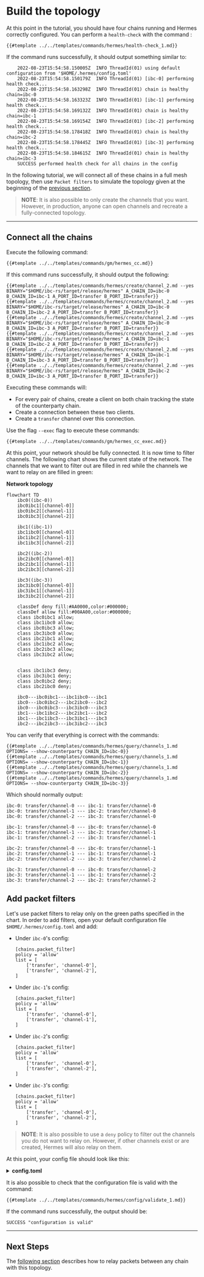 # Build the topology

At this point in the tutorial, you should have four chains running and Hermes correctly configured. You can perform a `health-check` with the command :

```shell
{{#template ../../templates/commands/hermes/health-check_1.md}}
```

If the command runs successfully, it should output something similar to:
```
    2022-08-23T15:54:58.150005Z  INFO ThreadId(01) using default configuration from '$HOME/.hermes/config.toml'
    2022-08-23T15:54:58.150179Z  INFO ThreadId(01) [ibc-0] performing health check...
    2022-08-23T15:54:58.163298Z  INFO ThreadId(01) chain is healthy chain=ibc-0
    2022-08-23T15:54:58.163323Z  INFO ThreadId(01) [ibc-1] performing health check...
    2022-08-23T15:54:58.169132Z  INFO ThreadId(01) chain is healthy chain=ibc-1
    2022-08-23T15:54:58.169154Z  INFO ThreadId(01) [ibc-2] performing health check...
    2022-08-23T15:54:58.178418Z  INFO ThreadId(01) chain is healthy chain=ibc-2
    2022-08-23T15:54:58.178445Z  INFO ThreadId(01) [ibc-3] performing health check...
    2022-08-23T15:54:58.184615Z  INFO ThreadId(01) chain is healthy chain=ibc-3
    SUCCESS performed health check for all chains in the config
```

In the following tutorial, we will connect all of these chains in a full mesh topology, then use `Packet filters` to simulate the topology given at the beginning of the [previous section](./start-local-chains.md).

> __NOTE__: It is also possible to only create the channels that you want. However, in production, anyone can open channels and recreate a fully-connected topology.

---

## Connect all the chains

Execute the following command:
```shell
{{#template ../../templates/commands/gm/hermes_cc.md}}
```

If this command runs successfully, it should output the following:

```shell
{{#template ../../templates/commands/hermes/create/channel_2.md --yes BINARY="$HOME/ibc-rs/target/release/hermes" A_CHAIN_ID=ibc-0 B_CHAIN_ID=ibc-1 A_PORT_ID=transfer B_PORT_ID=transfer}}
{{#template ../../templates/commands/hermes/create/channel_2.md --yes BINARY="$HOME/ibc-rs/target/release/hermes" A_CHAIN_ID=ibc-0 B_CHAIN_ID=ibc-2 A_PORT_ID=transfer B_PORT_ID=transfer}}
{{#template ../../templates/commands/hermes/create/channel_2.md --yes BINARY="$HOME/ibc-rs/target/release/hermes" A_CHAIN_ID=ibc-0 B_CHAIN_ID=ibc-3 A_PORT_ID=transfer B_PORT_ID=transfer}}
{{#template ../../templates/commands/hermes/create/channel_2.md --yes BINARY="$HOME/ibc-rs/target/release/hermes" A_CHAIN_ID=ibc-1 B_CHAIN_ID=ibc-2 A_PORT_ID=transfer B_PORT_ID=transfer}}
{{#template ../../templates/commands/hermes/create/channel_2.md --yes BINARY="$HOME/ibc-rs/target/release/hermes" A_CHAIN_ID=ibc-1 B_CHAIN_ID=ibc-3 A_PORT_ID=transfer B_PORT_ID=transfer}}
{{#template ../../templates/commands/hermes/create/channel_2.md --yes BINARY="$HOME/ibc-rs/target/release/hermes" A_CHAIN_ID=ibc-2 B_CHAIN_ID=ibc-3 A_PORT_ID=transfer B_PORT_ID=transfer}}
```

Executing these commands will:
* For every pair of chains, create a client on both chain tracking the state of the counterparty chain.
* Create a connection between these two clients.
* Create a `transfer` channel over this connection.

Use the flag `--exec` flag to execute these commands:

```shell
{{#template ../../templates/commands/gm/hermes_cc_exec.md}}
```

At this point, your network should be fully connected. It is now time to filter channels. The following chart shows the current state of the network. The channels that we want to filter out are filled in red while the channels we want to relay on are filled in green:

__Network topology__
```mermaid
flowchart TD 
    ibc0((ibc-0))
    ibc0ibc1[[channel-0]]
    ibc0ibc2[[channel-1]]
    ibc0ibc3[[channel-2]]

    ibc1((ibc-1))
    ibc1ibc0[[channel-0]]
    ibc1ibc2[[channel-1]]
    ibc1ibc3[[channel-2]]

    ibc2((ibc-2))
    ibc2ibc0[[channel-0]]
    ibc2ibc1[[channel-1]]
    ibc2ibc3[[channel-2]]

    ibc3((ibc-3))
    ibc3ibc0[[channel-0]]
    ibc3ibc1[[channel-1]]
    ibc3ibc2[[channel-2]]

    classDef deny fill:#AA0000,color:#000000;
    classDef allow fill:#00AA00,color:#000000;
    class ibc0ibc1 allow;
    class ibc1ibc0 allow;
    class ibc0ibc3 allow;
    class ibc3ibc0 allow;
    class ibc2ibc1 allow;
    class ibc1ibc2 allow;
    class ibc2ibc3 allow;
    class ibc3ibc2 allow;


    class ibc1ibc3 deny;
    class ibc3ibc1 deny;
    class ibc0ibc2 deny;
    class ibc2ibc0 deny;

    ibc0---ibc0ibc1---ibc1ibc0---ibc1
    ibc0---ibc0ibc2---ibc2ibc0---ibc2
    ibc0---ibc0ibc3---ibc3ibc0---ibc3
    ibc1---ibc1ibc2---ibc2ibc1---ibc2
    ibc1---ibc1ibc3---ibc3ibc1---ibc3
    ibc2---ibc2ibc3---ibc3ibc2---ibc3
```

You can verify that everything is correct with the commands:

```shell
{{#template ../../templates/commands/hermes/query/channels_1.md OPTIONS= --show-counterparty CHAIN_ID=ibc-0}}
{{#template ../../templates/commands/hermes/query/channels_1.md OPTIONS= --show-counterparty CHAIN_ID=ibc-1}}
{{#template ../../templates/commands/hermes/query/channels_1.md OPTIONS= --show-counterparty CHAIN_ID=ibc-2}}
{{#template ../../templates/commands/hermes/query/channels_1.md OPTIONS= --show-counterparty CHAIN_ID=ibc-3}}
```

Which should normally output: 

```
ibc-0: transfer/channel-0 --- ibc-1: transfer/channel-0
ibc-0: transfer/channel-1 --- ibc-2: transfer/channel-0
ibc-0: transfer/channel-2 --- ibc-3: transfer/channel-0

ibc-1: transfer/channel-0 --- ibc-0: transfer/channel-0
ibc-1: transfer/channel-1 --- ibc-2: transfer/channel-1
ibc-1: transfer/channel-2 --- ibc-3: transfer/channel-1

ibc-2: transfer/channel-0 --- ibc-0: transfer/channel-1
ibc-2: transfer/channel-1 --- ibc-1: transfer/channel-1
ibc-2: transfer/channel-2 --- ibc-3: transfer/channel-2

ibc-3: transfer/channel-0 --- ibc-0: transfer/channel-2
ibc-3: transfer/channel-1 --- ibc-1: transfer/channel-2
ibc-3: transfer/channel-2 --- ibc-2: transfer/channel-2
```

## Add packet filters

Let's use packet filters to relay only on the green paths specified in the chart. In order to add filters, open your default configuration file `$HOME/.hermes/config.toml` and add:
- Under `ibc-0`'s config: 
    ```
    [chains.packet_filter]
    policy = 'allow'
    list = [
        ['transfer', 'channel-0'],
        ['transfer', 'channel-2'],
    ]
    ```
- Under `ibc-1`'s config:
    ```
    [chains.packet_filter]
    policy = 'allow'
    list = [
        ['transfer', 'channel-0'],
        ['transfer', 'channel-1'],
    ]
    ```
- Under `ibc-2`'s config:
    ```
    [chains.packet_filter]
    policy = 'allow'
    list = [
        ['transfer', 'channel-0'],
        ['transfer', 'channel-2'],
    ]
    ```
- Under `ibc-3`'s config:
    ```
    [chains.packet_filter]
    policy = 'allow'
    list = [
        ['transfer', 'channel-0'],
        ['transfer', 'channel-2'],
    ]
    ```

> __NOTE__: It is also possible to use a `deny` policy to filter out the channels you do not want to relay on. However, if other channels exist or are created, Hermes will also relay on them.

At this point, your config file should look like this:
<details><summary style="font-weight:bold">config.toml</summary>

```
{{#include ../../templates/files/hermes/more-chains/config_with_filters.toml}}
```

</details>

It is also possible to check that the configuration file is valid with the command:

```shell
{{#template ../../templates/commands/hermes/config/validate_1.md}}
```

If the command runs successfully, the output should be:

```
SUCCESS "configuration is valid"
```

---

## Next Steps

The [following section](./start-relaying.md) describes how to relay packets between any chain with this topology.
